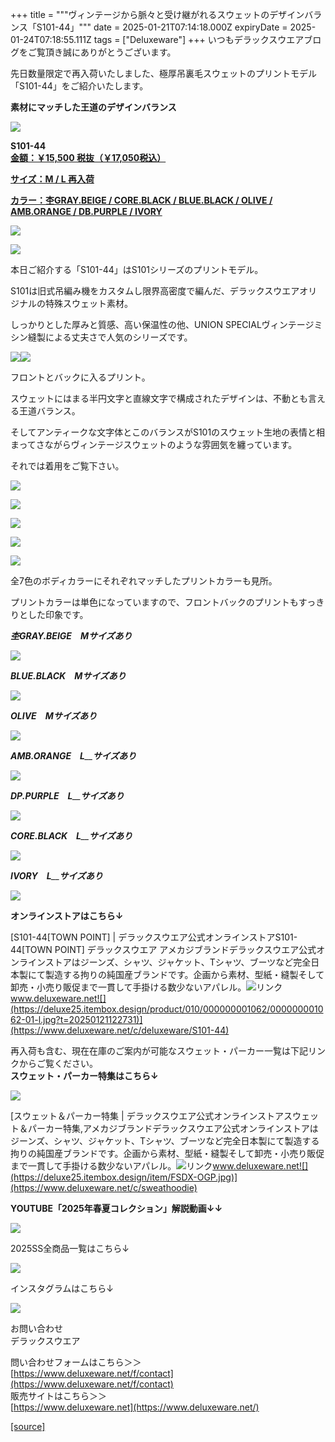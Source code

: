 +++
title = """ヴィンテージから脈々と受け継がれるスウェットのデザインバランス「S101-44」"""
date = 2025-01-21T07:14:18.000Z
expiryDate = 2025-01-24T07:18:55.111Z
tags = ["Deluxeware"]
+++
いつもデラックスウエアブログをご覧頂き誠にありがとうございます。

先日数量限定で再入荷いたしました、極厚吊裏毛スウェットのプリントモデル「S101-44」をご紹介いたします。

**素材にマッチした王道のデザインバランス**

[![](https://stat.ameba.jp/user_images/20250121/13/deluxeware/8b/f1/j/o0800106715535531754.jpg)](https://stat.ameba.jp/user_images/20250121/13/deluxeware/8b/f1/j/o0800106715535531754.jpg)

**S101-44  
[金額：￥15,500 税抜（￥17,050税込）](https://www.deluxeware.net/c/sweathoodie/S101-44)**

**[サイズ：M / L 再入荷](https://www.deluxeware.net/c/sweathoodie/S101-44)**

**[カラー：杢GRAY.BEIGE / CORE.BLACK / BLUE.BLACK / OLIVE / AMB.ORANGE / DB.PURPLE / IVORY](https://www.deluxeware.net/c/sweathoodie/S101-44)**

[![](https://stat.ameba.jp/user_images/20250121/14/deluxeware/c2/18/j/o0800083315535566245.jpg)](https://stat.ameba.jp/user_images/20250121/14/deluxeware/c2/18/j/o0800083315535566245.jpg)

[![](https://stat.ameba.jp/user_images/20250121/14/deluxeware/f8/f3/j/o0800083315535566244.jpg)](https://stat.ameba.jp/user_images/20250121/14/deluxeware/f8/f3/j/o0800083315535566244.jpg)

本日ご紹介する「S101-44」はS101シリーズのプリントモデル。

S101は旧式吊編み機をカスタムし限界高密度で編んだ、デラックスウエアオリジナルの特殊スウェット素材。

しっかりとした厚みと質感、高い保温性の他、UNION SPECIALヴィンテージミシン縫製による丈夫さで人気のシリーズです。

[![](https://stat.ameba.jp/user_images/20250121/15/deluxeware/6b/bc/j/o0800106715535570186.jpg)](https://stat.ameba.jp/user_images/20250121/15/deluxeware/6b/bc/j/o0800106715535570186.jpg)[![](https://stat.ameba.jp/user_images/20250121/15/deluxeware/d7/b9/j/o0800106715535570182.jpg)](https://stat.ameba.jp/user_images/20250121/15/deluxeware/d7/b9/j/o0800106715535570182.jpg)

フロントとバックに入るプリント。

スウェットにはまる半円文字と直線文字で構成されたデザインは、不動とも言える王道バランス。

そしてアンティークな文字体とこのバランスがS101のスウェット生地の表情と相まってさながらヴィンテージスウェットのような雰囲気を纏っています。

それでは着用をご覧下さい。

[![](https://stat.ameba.jp/user_images/20250121/13/deluxeware/fe/61/j/o0800106715535531745.jpg)](https://stat.ameba.jp/user_images/20250121/13/deluxeware/fe/61/j/o0800106715535531745.jpg)

[![](https://stat.ameba.jp/user_images/20250121/13/deluxeware/92/a6/j/o0800106715535531739.jpg)](https://stat.ameba.jp/user_images/20250121/13/deluxeware/92/a6/j/o0800106715535531739.jpg)

[![](https://stat.ameba.jp/user_images/20250121/13/deluxeware/a3/b1/j/o0800106715535531760.jpg)](https://stat.ameba.jp/user_images/20250121/13/deluxeware/a3/b1/j/o0800106715535531760.jpg)

[![](https://stat.ameba.jp/user_images/20250121/13/deluxeware/8d/25/j/o0800106715535531790.jpg)](https://stat.ameba.jp/user_images/20250121/13/deluxeware/8d/25/j/o0800106715535531790.jpg)

[![](https://stat.ameba.jp/user_images/20250121/13/deluxeware/c1/04/j/o0800106715535531757.jpg)](https://stat.ameba.jp/user_images/20250121/13/deluxeware/c1/04/j/o0800106715535531757.jpg)

全7色のボディカラーにそれぞれマッチしたプリントカラーも見所。

プリントカラーは単色になっていますので、フロントバックのプリントもすっきりとした印象です。

_**杢GRAY.BEIGE　Mサイズあり**_

[![](https://stat.ameba.jp/user_images/20250121/15/deluxeware/95/20/j/o0800080015535575231.jpg)](https://stat.ameba.jp/user_images/20250121/15/deluxeware/95/20/j/o0800080015535575231.jpg)

_**BLUE.BLACK　Mサイズあり**_

[![](https://stat.ameba.jp/user_images/20250121/15/deluxeware/79/60/j/o0800080015535575236.jpg)](https://stat.ameba.jp/user_images/20250121/15/deluxeware/79/60/j/o0800080015535575236.jpg)

_**OLIVE　Mサイズあり**_

[![](https://stat.ameba.jp/user_images/20250121/15/deluxeware/fb/6d/j/o0800080015535575237.jpg)](https://stat.ameba.jp/user_images/20250121/15/deluxeware/fb/6d/j/o0800080015535575237.jpg)

_**AMB.ORANGE　L**__**サイズあり**_

_**[![](https://stat.ameba.jp/user_images/20250121/15/deluxeware/ff/ab/j/o0800080015535575238.jpg)](https://stat.ameba.jp/user_images/20250121/15/deluxeware/ff/ab/j/o0800080015535575238.jpg)**_

_**DP.PURPLE　L**__**サイズあり**_

_**[![](https://stat.ameba.jp/user_images/20250121/15/deluxeware/d8/0a/j/o0800080015535575240.jpg)](https://stat.ameba.jp/user_images/20250121/15/deluxeware/d8/0a/j/o0800080015535575240.jpg)**_

_**CORE.BLACK　L**__**サイズあり**_

_**[![](https://stat.ameba.jp/user_images/20250121/15/deluxeware/52/b2/j/o0800080015535575233.jpg)](https://stat.ameba.jp/user_images/20250121/15/deluxeware/52/b2/j/o0800080015535575233.jpg)**_

_**IVORY　L**__**サイズあり**_

_**[![](https://stat.ameba.jp/user_images/20250121/15/deluxeware/14/c2/j/o0800080015535576821.jpg)](https://stat.ameba.jp/user_images/20250121/15/deluxeware/14/c2/j/o0800080015535576821.jpg)**_

**オンラインストアはこちら↓**

[S101-44\[TOWN POINT\] | デラックスウエア公式オンラインストアS101-44\[TOWN POINT\] デラックスウエア アメカジブランドデラックスウエア公式オンラインストアはジーンズ、シャツ、ジャケット、Tシャツ、ブーツなど完全日本製にて製造する拘りの純国産ブランドです。企画から素材、型紙・縫製そして卸売・小売り販促まで一貫して手掛ける数少ないアパレル。![リンク](https://c.stat100.ameba.jp/ameblo/symbols/v3.20.0/svg/gray/editor_link.svg)www.deluxeware.net![](https://deluxe25.itembox.design/product/010/000000001062/000000001062-01-l.jpg?t=20250121122731)](https://www.deluxeware.net/c/deluxeware/S101-44)

再入荷も含む、現在在庫のご案内が可能なスウェット・パーカー一覧は下記リンクからご覧ください。  
**スウェット・パーカー特集はこちら↓**

**[![](https://stat.ameba.jp/user_images/20250120/17/deluxeware/7f/2c/j/o1200050015535259494.jpg?caw=800)](https://www.deluxeware.net/c/sweathoodie)**

[スウェット＆パーカー特集 | デラックスウエア公式オンラインストアスウェット＆パーカー特集,アメカジブランドデラックスウエア公式オンラインストアはジーンズ、シャツ、ジャケット、Tシャツ、ブーツなど完全日本製にて製造する拘りの純国産ブランドです。企画から素材、型紙・縫製そして卸売・小売り販促まで一貫して手掛ける数少ないアパレル。![リンク](https://c.stat100.ameba.jp/ameblo/symbols/v3.20.0/svg/gray/editor_link.svg)www.deluxeware.net![](https://deluxe25.itembox.design/item/FSDX-OGP.jpg)](https://www.deluxeware.net/c/sweathoodie)

**YOUTUBE「2025年春夏コレクション」解説動画↓↓**

**[![](https://stat.ameba.jp/user_images/20250108/16/deluxeware/ac/cf/j/o1200050015530951038.jpg?caw=800)](https://www.youtube.com/playlist?list=PLmcuUjZ67rhnclr762_W-zDg7FyyrNvqF)**

2025SS全商品一覧はこちら↓

[![](https://stat.ameba.jp/user_images/20250114/17/deluxeware/cf/2d/j/o1200050015533133265.jpg?caw=800)](https://www.deluxeware.net/c/2025SSreserve)

インスタグラムはこちら↓

[![](https://stat.ameba.jp/user_images/20240315/15/deluxeware/04/7f/j/o0800026015413271803.jpg?caw=800)](https://www.instagram.com/deluxeware/?hl=ja)

お問い合わせ  
デラックスウエア

問い合わせフォームはこちら＞＞  
[https://www.deluxeware.net/f/contact](https://www.deluxeware.net/f/contact)  
販売サイトはこちら＞＞  
[https://www.deluxeware.net](https://www.deluxeware.net/)

[[source]](https://ameblo.jp/deluxeware/entry-12883307070.html)
